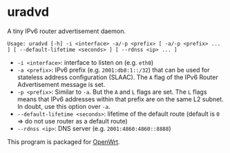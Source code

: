 # uradvd

A tiny IPv6 router advertisement daemon.

```
Usage: uradvd [-h] -i <interface> -a/-p <prefix> [ -a/-p <prefix> ... ] [ --default-lifetime <seconds> ] [ --rdnss <ip> ... ]
```

* `-i <interface>`: interface to listen on (e.g. `eth0`)
* `-a <prefix>`: IPv6 prefix (e.g. `2001:db8:1::/32`) that can be used for stateless address configuration (SLAAC). The `A` flag of the IPv6 Router Advertisement message is set.
* `-p <prefix>`: Similar to `-a`. But the `A` and `L` flags are set. The `L` flags means that IPv6 addresses within that prefix are on the same L2 subnet. In doubt, use this option over `-a`.
* `--default-lifetime <seconds>`: lifetime of the default route (default is `0` => do not use router as a default route)
* `--rdnss <ip>`: DNS server (e.g. `2001:4860:4860::8888`)

This program is packaged for [OpenWrt](https://openwrt.org/).
